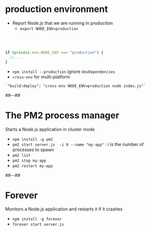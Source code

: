 # production environment

* Report Node.js that we are running in production
    * `export NODE_ENV=production`

<br>
<br>

```javascript
if (process.env.NODE_ENV === "production") {
  //...
}
```

* `npm install --production` ignore `devDependencies`
* `cross-env` for multi-platform

```
`"build:deploy": "cross-env NODE_ENV=production node index.js"`
```

##--##

# The PM2 process manager

Starts a Node.js application in cluster mode

* `npm install -g pm2`
* `pm2 start server.js  -i 0 --name "my-app"` : i is the number of processes to spawn
* `pm2 list`
* `pm2 stop my-app`
* `pm2 restart my-app`

##--##

# Forever

Monitors a Node.js application and restarts it if it crashes

* `npm install -g forever`
* `forever start server.js`
